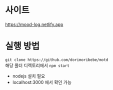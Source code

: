# 사이트
https://mood-log.netlify.app

# 실행 방법
`git clone https://github.com/dorimoribebe/motd`   
해당 폴더 디렉토리에서 `npm start`
- nodejs 설치 필요
- localhost:3000 에서 확인 가능
